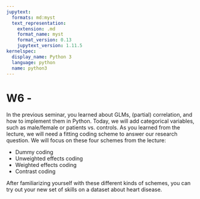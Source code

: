 ```yaml
---
jupytext:
  formats: md:myst
  text_representation:
    extension: .md
    format_name: myst
    format_version: 0.13
    jupytext_version: 1.11.5
kernelspec:
  display_name: Python 3
  language: python
  name: python3
---
```


# W6 - <Categorical Regression>

In the previous seminar, you learned about GLMs, (partial) correlation, and how to implement them in Python. Today, we will add categorical variables, such as male/female or patients vs. controls. As you learned from the lecture, we will need a fitting coding scheme to answer our research question. We will focus on these four schemes from the lecture:

- Dummy coding
- Unweighted effects coding
- Weighted effects coding
- Contrast coding

After familiarizing yourself with these different kinds of schemes, you can try out your new set of skills on a dataset about heart disease.
